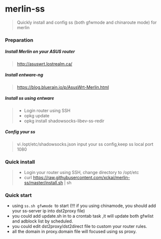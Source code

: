 # merlin-ss

>Quickly install and config ss (both gfwmode and chinaroute mode) for merlin
### Preparation
##### Install Merlin on your ASUS router
> http://asuswrt.lostrealm.ca/
##### Install entware-ng
>https://blog.bluerain.io/p/AsusWrt-Merlin.html
##### Install ss using entware
> - Login router using SSH
> - opkg update
> - opkg install shadowsocks-libev-ss-redir
##### Config your ss
> vi /opt/etc/shadowsocks.json 
> input your ss config,keep ss local port 1080
### Quick install
> - Login your router using SSH, change directory to /opt/etc
> - curl https://raw.githubusercontent.com/xckai/merlin-ss/master/install.sh | sh


### Quick start
  - using `ss.sh gfwmode `to start (!!! if you using chinamode, you should add your ss-server ip into dst2proxy file)
  - you could add update.sh in to a crontab task ,it will update both gfwlist and adblock list by scheduled.
  - you could edit dst2proxy/dst2direct file to custom your router rules.
  - all the domain in proxy.domain file will focused using ss proxy.
